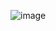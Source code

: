 ![image](https://github.com/prashantjagtap2909/CS50/assets/93985255/790c920f-64b9-4bfe-b6df-44904cc5af4e)
